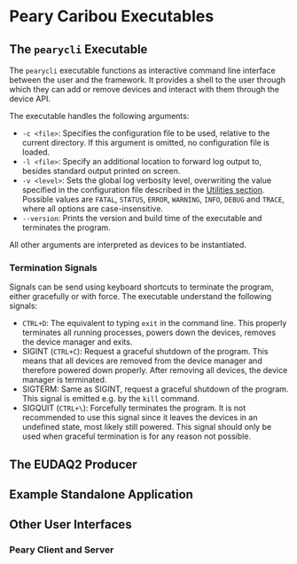 # Peary Caribou Executables

## The `pearycli` Executable

The `pearycli` executable functions as interactive command line interface between the user and the framework.
It provides a shell to the user through which they can add or remove devices and interact with them through the device API.

The executable handles the following arguments:

* `-c <file>`: Specifies the configuration file to be used, relative to the current directory. If this argument is omitted, no configuration file is loaded.
* `-l <file>`: Specify an additional location to forward log output to, besides standard output printed on screen.
* `-v <level>`: Sets the global log verbosity level, overwriting the value specified in the configuration file described in the [Utilities section](utils.md#logging).
Possible values are `FATAL`, `STATUS`, `ERROR`, `WARNING`, `INFO`, `DEBUG` and `TRACE`, where all options are case-insensitive.
* `--version`: Prints the version and build time of the executable and terminates the program.

All other arguments are interpreted as devices to be instantiated.

### Termination Signals
Signals can be send using keyboard shortcuts to terminate the program, either gracefully or with force.
The executable understand the following signals:

* `CTRL+D`: The equivalent to typing `exit` in the command line. This properly terminates all running processes, powers down the devices, removes the device manager and exits.
* SIGINT (`CTRL+C`): Request a graceful shutdown of the program. This means that all devices are removed from the device manager and therefore powered down properly. After removing all devices, the device manager is terminated.
* SIGTERM: Same as SIGINT, request a graceful shutdown of the program. This signal is emitted e.g. by the `kill` command.
* SIGQUIT (`CTRL+\`): Forcefully terminates the program. It is not recommended to use this signal since it leaves the devices in an undefined state, most likely still powered. This signal should only be used when graceful termination is for any reason not possible.

## The EUDAQ2 Producer



## Example Standalone Application

## Other User Interfaces

### Peary Client and Server
